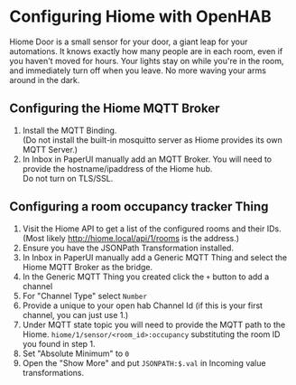 Configuring Hiome with OpenHAB
==============================

Hiome Door is a small sensor for your door, a giant leap for your
automations. It knows exactly how many people are in each room, even
if you haven't moved for hours. Your lights stay on while you're in
the room, and immediately turn off when you leave. No more waving your
arms around in the dark.

## Configuring the Hiome MQTT Broker
1. Install the MQTT Binding.  
(Do not install the built-in mosquitto server as Hiome provides its own MQTT Server.)
2. In Inbox in PaperUI manually add an MQTT Broker. You will need to provide the hostname/ipaddress of the Hiome hub.  
Do not turn on TLS/SSL.

## Configuring a room occupancy tracker Thing
1. Visit the Hiome API to get a list of the configured rooms and their IDs. (Most likely http://hiome.local/api/1/rooms is the address.)
2. Ensure you have the JSONPath Transformation installed.
3. In Inbox in PaperUI manually add a Generic MQTT Thing and select the Hiome MQTT Broker as the bridge.
4. In the Generic MQTT Thing you created click the `+` button to add a channel
5. For "Channel Type" select `Number`
6. Provide a unique to your open hab Channel Id (if this is your first channel, you can just use 1.)
7. Under MQTT state topic you will need to provide the MQTT path to the Hiome. `hiome/1/sensor/<room_id>:occupancy` substituting the room ID you found in step 1.
8. Set "Absolute Minimum" to `0`
9. Open the "Show More" and put `JSONPATH:$.val` in Incoming value transformations.
